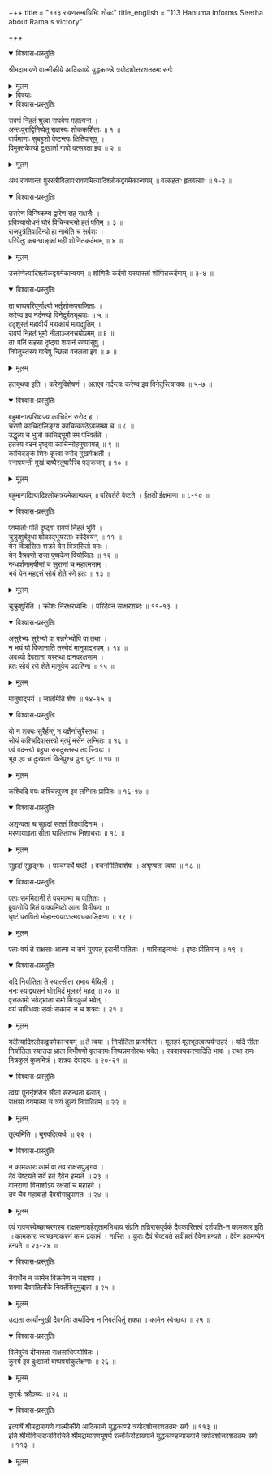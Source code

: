 +++
title = "११३ रावणसम्बधिभिः शोकः"
title_english = "113 Hanuma informs Seetha about Rama s victory"

+++

<details open><summary>विश्वास-प्रस्तुतिः</summary>

श्रीमद्रामायणे वाल्मीकीये आदिकाव्ये युद्धकाण्डे त्रयोदशोत्तरशततमः सर्गः
</details>

<details><summary>मूलम्</summary>

श्रीमद्रामायणे वाल्मीकीये आदिकाव्ये युद्धकाण्डे त्रयोदशोत्तरशततमः सर्गः
</details>

<details><summary>विषयाः</summary>

रावणान्तः पुराङ्गनाभीरणाङ्गणमेत्य तदङ्गपरिष्वङ्गेणबहुधाविलापः ॥ १ ॥

</details>

<details open><summary>विश्वास-प्रस्तुतिः</summary>

रावणं निहतं श्रुत्वा राघवेण महात्मना ।  
अन्तःपुराद्विनिष्पेतू राक्षस्यः शोककर्शिताः ॥ १ ॥  
वार्यमाणाः सुबहुशो वेष्टन्त्यः क्षितिपांसुषु ।  
विमुक्तकेश्यो दुःखार्ता गावो वत्सहता इव ॥ २ ॥
</details>

<details><summary>मूलम्</summary>

रावणं निहतं श्रुत्वा राघवेण महात्मना ।  
अन्तःपुराद्विनिष्पेतू राक्षस्यः शोककर्शिताः ॥ १ ॥  
वार्यमाणाः सुबहुशो वेष्टन्त्यः क्षितिपांसुषु ।  
विमुक्तकेश्यो दुःखार्ता गावो वत्सहता इव ॥ २ ॥
</details>

अथ रावणान्तः पुरस्त्रीविलापःरावणमित्यादिश्लोकद्वयमेकान्वयम् ॥ वत्सहताः हृतवत्साः ॥ १-२ ॥

<details open><summary>विश्वास-प्रस्तुतिः</summary>

उत्तरेण विनिष्क्रम्य द्वारेण सह राक्षसैः ।  
प्रविश्यायोधनं घोरं विचिन्वन्त्यो हतं पतिम् ॥ ३ ॥  
राजपुत्रेतिवादिन्यो हा नाथेति च सर्वशः ।  
परिपेतुः कबन्धाङ्कां महीं शोणितकर्दमाम् ॥ ४ ॥
</details>

<details><summary>मूलम्</summary>

उत्तरेण विनिष्क्रम्य द्वारेण सह राक्षसैः ।  
प्रविश्यायोधनं घोरं विचिन्वन्त्यो हतं पतिम् ॥ ३ ॥  
राजपुत्रेतिवादिन्यो हा नाथेति च सर्वशः ।  
परिपेतुः कबन्धाङ्कां महीं शोणितकर्दमाम् ॥ ४ ॥
</details>

उत्तरेणेत्यादिश्लोकद्वयमेकान्वयम् ॥ शोणितैः कर्दमो यस्यास्तां शोणितकर्दमाम् ॥ ३-४ ॥

<details open><summary>विश्वास-प्रस्तुतिः</summary>

ता बाष्पपरिपूर्णाक्ष्यो भर्तृशोकपराजिताः ।  
करेण्व इव नर्दन्त्यो विनेदुर्हतयूथपाः ॥ ५ ॥  
ददृशुस्तं महावीर्ये महाकायं महाद्युतिम् ।  
रावणं निहतं भूमौ नीलाञ्जनचयोपमम् ॥ ६ ॥  
ताः पतिं सहसा दृष्ट्वा शयानं रणपांसुषु ।  
निपेतुस्तस्य गात्रेषु च्छिन्ना वनलता इव ॥ ७ ॥
</details>

<details><summary>मूलम्</summary>

ता बाष्पपरिपूर्णाक्ष्यो भर्तृशोकपराजिताः ।  
करेण्व इव नर्दन्त्यो विनेदुर्हतयूथपाः ॥ ५ ॥  
ददृशुस्तं महावीर्ये महाकायं महाद्युतिम् ।  
रावणं निहतं भूमौ नीलाञ्जनचयोपमम् ॥ ६ ॥  
ताः पतिं सहसा दृष्ट्वा शयानं रणपांसुषु ।  
निपेतुस्तस्य गात्रेषु च्छिन्ना वनलता इव ॥ ७ ॥
</details>

हतयूथपा इति । करेणुविशेषणं । अतएव नर्दन्त्यः करेण्व इव विनेदुरित्यन्वयः ॥ ५-७ ॥

<details open><summary>विश्वास-प्रस्तुतिः</summary>

बहुमानात्परिष्वज्य काचिदेनं रुरोद ह ।  
चरणौ काचिदालिङ्ग्य काचित्कण्ठेऽवलम्ब्य च ॥ ८ ॥  
उद्धृत्य च भुजौ काचिद्भूमौ स्म परिवर्तते ।  
हतस्य वदनं दृष्ट्वा काचिन्मोहमुपागमत् ॥ ९ ॥  
काचिदङ्के शिरः कृत्वा रुरोद मुखमीक्षती ।  
स्नापयन्ती मुखं बाष्पैस्तुषारैरिव पङ्कजम् ॥ १० ॥
</details>

<details><summary>मूलम्</summary>

बहुमानात्परिष्वज्य काचिदेनं रुरोद ह ।  
चरणौ काचिदालिङ्ग्य काचित्कण्ठेऽवलम्ब्य च ॥ ८ ॥  
उद्धृत्य च भुजौ काचिद्भूमौ स्म परिवर्तते ।  
हतस्य वदनं दृष्ट्वा काचिन्मोहमुपागमत् ॥ ९ ॥  
काचिदङ्के शिरः कृत्वा रुरोद मुखमीक्षती ।  
स्नापयन्ती मुखं बाष्पैस्तुषारैरिव पङ्कजम् ॥ १० ॥
</details>

बहुमानादित्यादिश्लोकत्रयमेकान्वयम् ॥ परिवर्तते वेष्टते । ईक्षती ईक्षमाणा ॥ ८-१० ॥

<details open><summary>विश्वास-प्रस्तुतिः</summary>

एवमार्ताः पतिं दृष्ट्वा रावणं निहतं भुवि ।  
चुक्रुशुर्बहुधा शोकाद्भूयस्ताः पर्यदेवयन् ॥ ११ ॥  
येन वित्रासितः शक्रो येन वित्रासितो यमः ।  
येन वैश्रवणो राजा पुष्पकेण वियोजितः ॥ १२ ॥  
गन्धर्वाणामृषीणां च सुराणां च महात्मनाम् ।  
भयं येन महद्दत्तं सोयं शेते रणे हतः ॥ १३ ॥
</details>

<details><summary>मूलम्</summary>

एवमार्ताः पतिं दृष्ट्वा रावणं निहतं भुवि ।  
चुक्रुशुर्बहुधा शोकाद्भूयस्ताः पर्यदेवयन् ॥ ११ ॥  
येन वित्रासितः शक्रो येन वित्रासितो यमः ।  
येन वैश्रवणो राजा पुष्पकेण वियोजितः ॥ १२ ॥  
गन्धर्वाणामृषीणां च सुराणां च महात्मनाम् ।  
भयं येन महद्दत्तं सोयं शेते रणे हतः ॥ १३ ॥
</details>

चुक्रुशुरिति । क्रोशः निरक्षरध्वनिः । परिदेवनं साक्षरशब्दः ॥ ११-१३ ॥

<details open><summary>विश्वास-प्रस्तुतिः</summary>

असुरेभ्यः सुरेभ्यो वा पन्नगेभ्योपि वा तथा ।  
न भयं यो विजानाति तस्येदं मानुषाद्भयम् ॥ १४ ॥  
अवध्यो देवतानां यस्तथा दानवरक्षसाम् ।  
हतः सोयं रणे शेते मानुषेण पदातिना ॥ १५ ॥
</details>

<details><summary>मूलम्</summary>

असुरेभ्यः सुरेभ्यो वा पन्नगेभ्योपि वा तथा ।  
न भयं यो विजानाति तस्येदं मानुषाद्भयम् ॥ १४ ॥  
अवध्यो देवतानां यस्तथा दानवरक्षसाम् ।  
हतः सोयं रणे शेते मानुषेण पदातिना ॥ १५ ॥
</details>

मानुषाद्भयं । जातमिति शेषः ॥ १४-१५ ॥

<details open><summary>विश्वास-प्रस्तुतिः</summary>

यो न शक्यः सुरैर्हन्तुं न यक्षैर्नासुरैस्तथा ।  
सोयं कश्चिदिवासत्त्वो मृत्युं मर्सेन लम्भितः ॥ १६ ॥  
एवं वदन्त्यो बहुधा रुरुदुस्तस्य ताः स्त्रियः ।  
भूय एव च दुःखार्ता विलेपुश्च पुनः पुनः ॥ १७ ॥
</details>

<details><summary>मूलम्</summary>

यो न शक्यः सुरैर्हन्तुं न यक्षैर्नासुरैस्तथा ।  
सोयं कश्चिदिवासत्त्वो मृत्युं मर्सेन लम्भितः ॥ १६ ॥  
एवं वदन्त्यो बहुधा रुरुदुस्तस्य ताः स्त्रियः ।  
भूय एव च दुःखार्ता विलेपुश्च पुनः पुनः ॥ १७ ॥
</details>

कश्चिदि वयः कश्चित्पुरुष इव लम्भितः प्रापितः ॥ १६-१७ ॥

<details open><summary>विश्वास-प्रस्तुतिः</summary>

अशृण्वता च सुहृदां सततं हितवादिनाम् ।  
मरणायाहृता सीता घातिताश्च निशाचराः ॥ १८ ॥
</details>

<details><summary>मूलम्</summary>

अशृण्वता च सुहृदां सततं हितवादिनाम् ।  
मरणायाहृता सीता घातिताश्च निशाचराः ॥ १८ ॥
</details>

सुहृदां सुहृद्भ्यः । पञ्चम्यर्थे षष्ठी । वचनमितिवाशेषः । अश्रृण्वता त्वया ॥ १८ ॥

<details open><summary>विश्वास-प्रस्तुतिः</summary>

एताः सममिदानीं ते वयमात्मा च पातिताः ।  
ब्रुवाणोपि हितं वाक्यमिष्टो आता विभीषणः ॥  
धृष्टं परुषितो मोहान्त्वयाऽऽत्मवधकाङ्क्षिणा ॥ १९ ॥
</details>

<details><summary>मूलम्</summary>

एताः सममिदानीं ते वयमात्मा च पातिताः ।  
ब्रुवाणोपि हितं वाक्यमिष्टो आता विभीषणः ॥  
धृष्टं परुषितो मोहान्त्वयाऽऽत्मवधकाङ्क्षिणा ॥ १९ ॥
</details>

एताः वयं ते राक्षसाः आत्मा च समं युगपत् इदानीं पातिताः । मारिताइत्यर्थः । इष्टः प्रीतिमान् ॥ १९ ॥

<details open><summary>विश्वास-प्रस्तुतिः</summary>

यदि निर्यातिता ते स्यात्सीता रामाय मैथिली ।  
ननः स्याद्व्यसनं घोरमिदं मूलहरं महत् ॥ २० ॥  
वृत्तकामो भवेद्भ्राता रामो मित्रकुलं भवेत् ।  
वयं चाविधवाः सर्वाः सकामा न च शत्रवः ॥ २१ ॥
</details>

<details><summary>मूलम्</summary>

यदि निर्यातिता ते स्यात्सीता रामाय मैथिली ।  
ननः स्याद्व्यसनं घोरमिदं मूलहरं महत् ॥ २० ॥  
वृत्तकामो भवेद्भ्राता रामो मित्रकुलं भवेत् ।  
वयं चाविधवाः सर्वाः सकामा न च शत्रवः ॥ २१ ॥
</details>

यदीत्यादिश्लोकद्वयमेकान्वयम् ॥ ते त्वया । निर्यातिता प्रत्यर्पिता । मूलहरं मूलभूतत्वत्पर्यन्तहरं । यदि सीता निर्यातिता स्यात्तदा भ्राता विभीषणो वृत्तकामः निष्पन्नमनोरथः भवेत् । स्ववाक्यकरणादिति भावः । तथा रामः मित्रकुलं कुलमित्रं । शत्रवः देवादयः ॥ २०-२१ ॥

<details open><summary>विश्वास-प्रस्तुतिः</summary>

त्वया पुनर्नृशंसेन सीतां संरुन्धता बलात् ।  
राक्षसा वयमात्मा च त्रयं तुल्यं निपातितम् ॥ २२ ॥
</details>

<details><summary>मूलम्</summary>

त्वया पुनर्नृशंसेन सीतां संरुन्धता बलात् ।  
राक्षसा वयमात्मा च त्रयं तुल्यं निपातितम् ॥ २२ ॥
</details>

तुल्यमिति । युगपदित्यर्थः ॥ २२ ॥

<details open><summary>विश्वास-प्रस्तुतिः</summary>

न कामकारः कामं वा तव राक्षसपुङ्गव ।  
दैवं चेष्टयते सर्वे हतं दैवेन हन्यते ॥ २३ ॥  
वानराणां विनाशोऽयं रक्षसां च महाहवे ।  
तव चैव महाबाहो दैवयोगादुपागतः ॥ २४ ॥
</details>

<details><summary>मूलम्</summary>

न कामकारः कामं वा तव राक्षसपुङ्गव ।  
दैवं चेष्टयते सर्वे हतं दैवेन हन्यते ॥ २३ ॥  
वानराणां विनाशोऽयं रक्षसां च महाहवे ।  
तव चैव महाबाहो दैवयोगादुपागतः ॥ २४ ॥
</details>

एवं रावणस्वेच्छाचरणस्य राक्षसनाशहेतुतामभिधाय संप्रति तन्निरासपूर्वकं दैवकारितत्वं दर्शयति-न कामकार इति ॥ कामकारः स्वच्छन्दकरणं कामं प्रकामं । नास्ति । कुतः दैवं चेष्टयते सर्वं हतं दैवेन हन्यते । दैवेन हतमन्येन हन्यते ॥ २३-२४ ॥

<details open><summary>विश्वास-प्रस्तुतिः</summary>

नैवार्थेन न कामेन विक्रमेण न चाज्ञया ।  
शक्या दैवगतिर्लोके निवर्तयितुमुद्यता ॥ २५ ॥
</details>

<details><summary>मूलम्</summary>

नैवार्थेन न कामेन विक्रमेण न चाज्ञया ।  
शक्या दैवगतिर्लोके निवर्तयितुमुद्यता ॥ २५ ॥
</details>

उद्यता कार्योन्मुखी दैवगतिः अर्थादिना न निवर्तयितुं शक्या । कामेन स्वेच्छया ॥ २५ ॥

<details open><summary>विश्वास-प्रस्तुतिः</summary>

विलेषुरेवं दीनास्ता राक्षसाधिपयोषितः ।  
कुरर्य इव दुःखार्ता बाष्पपर्याकुलेक्षणाः ॥ २६ ॥
</details>

<details><summary>मूलम्</summary>

विलेषुरेवं दीनास्ता राक्षसाधिपयोषितः ।  
कुरर्य इव दुःखार्ता बाष्पपर्याकुलेक्षणाः ॥ २६ ॥
</details>

कुरर्यः क्रौञ्च्यः ॥ २६ ॥

<details open><summary>विश्वास-प्रस्तुतिः</summary>

इत्यार्षे श्रीमद्रामायणे वाल्मीकीये आदिकाव्ये युद्धकाण्डे त्रयोदशोत्तरशततमः सर्गः ॥ ११३ ॥  
इति श्रीगोविन्दराजविरचिते श्रीमद्रामायणभूषणे रत्नकिरीटाख्याने युद्धकाण्डव्याख्याने त्रयोदशोत्तरशततमः सर्गः ॥ ११३ ॥
</details>

<details><summary>मूलम्</summary>

इत्यार्षे श्रीमद्रामायणे वाल्मीकीये आदिकाव्ये युद्धकाण्डे त्रयोदशोत्तरशततमः सर्गः ॥ ११३ ॥  
इति श्रीगोविन्दराजविरचिते श्रीमद्रामायणभूषणे रत्नकिरीटाख्याने युद्धकाण्डव्याख्याने त्रयोदशोत्तरशततमः सर्गः ॥ ११३ ॥
</details>

